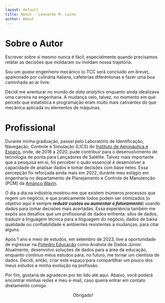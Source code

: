 ```yaml
---
layout: default
title: About - Leonardo M. Laino
author: About
---
```


<h1>Sobre o Autor</h1>
<p>Escrever sobre si mesmo nunca é fácil, especialmente quando precisamos relatar as decisões que moldaram ou moldam nossa trajetória.</p>

<p>Sou um <i>quase</i> engenheiro mecânico (o TCC será concluído <i>em breve</i>), apaixonado por culinária italiana, cafeterias diferentonas e fazer uma boa caminhada ao ar livre.</p>

<p>Decidi me aventurar no mundo de <i>data analytics</i> enquanto ainda idealizava uma carreira na engenharia. A mudança veio, talvez, no momento em que percebi que estatística e programação eram muito mais cativantes do que mecânica aplicada ou elementos de máquinas.</p>

<h1>Profissional</h1>
<p>Durante minha graduação, passei pelo Laboratório de Identificação, Navegação, Controle e Simulação (LICS) do <a href="https://iae.dcta.mil.br/" target="_blank">Instituto de Aeronáutica e Espaço</a>, onde, de 2018 a 2020, pude contribuir para o desenvolvimento de tecnologia de ponta para Lançadores de Satélite. Talvez mais importante que a pesquisa em si, foi perceber o quão essencial é desenvolver a capacidade de analisar dados e tomar decisões com base neles. Essa percepção foi reforçada ainda mais em 2022, durante meu estágio em engenharia no departamento de Planejamento e Controle de Manutenção (PCM) da <a href="https://wavin.com/pt-br" target="_blank">Amanco Wavin</a>.</p>

<p>O dia a dia na indústria mostrou-me que existem inúmeros processos que regem um negócio, e que praticamente todos podem ser otimizados (o objetivo aqui é sempre <i><b>reduzir custos ou aumentar o faturamento</b></i>) usando dados para tomar decisões mais acertadas. Essa experiência também me expôs aos desafios que um profissional de dados enfrenta: silos de dados, traduzir a linguagem técnica para a linguagem do negócio, dados de baixa qualidade ou confiabilidade e ambientes resistentes a mudanças, para citar alguns.</p>

<p>Após 1 ano e meio de estudos, em setembro de 2023, tive a oportunidade de ingressar na <a href="https://www.poliedroeducacao.com.br/" target="_blank">Poliedro Educação</a> como Analista de Dados Júnior. Atualmente, desenvolvo soluções de dados para a área da educação, enquanto continuo meus estudos para, no futuro, me tornar um cientista de dados. Decidi, então, criar este espaço para compartilhar um pouco dos meus estudos e minha evolução na profissão.</p>

<p>Por fim, gostaria de agradecer por ter lido até aqui. Abaixo, você poderá encontrar minhas redes e meu e-mail, caso queira entrar em contato diretamento comigo. 

<p><center>Obrigado!</center></p>

<!--
<h1>Lições Aprendidas: A importância das Soft Skills</h1>

<p>Gostaria de encerrar este texto refletindo sobre as soft skills que desenvolvi durante essa jornada. Ser resiliente e saber gerenciar o próprio tempo são cruciais para qualquer carreira, e talvez isso já seja de comum conhecimento. Mas queria ressaltar aqui as soft skills que mais afloraram em mim neste período: A Adaptabilidade e a Comunicação.</p>

<p>Meu maior receio quando decidi mudar de área era não me adaptar tanto à dinâmica diferente de outra profissão, quanto aos ambientes de trabalho. Talvez maior que esse medo, era ter que me comunicar com pessoas de <i>backgrounds</i> completamente diferentes do meu. Porém aos poucos notei que essas mudanças</p>
!-->